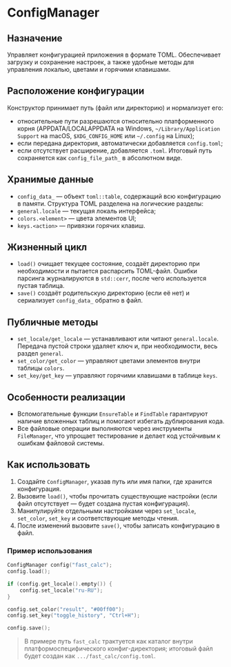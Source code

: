 # ConfigManager

## Назначение
Управляет конфигурацией приложения в формате TOML. Обеспечивает загрузку и сохранение настроек, а также удобные методы для управления локалью, цветами и горячими клавишами.

## Расположение конфигурации
Конструктор принимает путь (файл или директорию) и нормализует его:
- относительные пути разрешаются относительно платформенного корня (APPDATA/LOCALAPPDATA на Windows, `~/Library/Application Support` на macOS, `$XDG_CONFIG_HOME` или `~/.config` на Linux);
- если передана директория, автоматически добавляется `config.toml`;
- если отсутствует расширение, добавляется `.toml`.
Итоговый путь сохраняется как `config_file_path_` в абсолютном виде.

## Хранимые данные
- `config_data_` — объект `toml::table`, содержащий всю конфигурацию в памяти.
Структура TOML разделена на логические разделы:
- `general.locale` — текущая локаль интерфейса;
- `colors.<element>` — цвета элементов UI;
- `keys.<action>` — привязки горячих клавиш.

## Жизненный цикл
- `load()` очищает текущее состояние, создаёт директорию при необходимости и пытается распарсить TOML-файл. Ошибки парсинга журналируются в `std::cerr`, после чего используется пустая таблица.
- `save()` создаёт родительскую директорию (если её нет) и сериализует `config_data_` обратно в файл.

## Публичные методы
- `set_locale/get_locale` — устанавливают или читают `general.locale`. Передача пустой строки удаляет ключ и, при необходимости, весь раздел `general`.
- `set_color/get_color` — управляют цветами элементов внутри таблицы `colors`.
- `set_key/get_key` — управляют горячими клавишами в таблице `keys`.

## Особенности реализации
- Вспомогательные функции `EnsureTable` и `FindTable` гарантируют наличие вложенных таблиц и помогают избегать дублирования кода.
- Все файловые операции выполняются через инструменты `FileManager`, что упрощает тестирование и делает код устойчивым к ошибкам файловой системы.

## Как использовать
1. Создайте `ConfigManager`, указав путь или имя папки, где хранится конфигурация.
2. Вызовите `load()`, чтобы прочитать существующие настройки (если файл отсутствует — будет создана пустая конфигурация).
3. Манипулируйте отдельными настройками через `set_locale`, `set_color`, `set_key` и соответствующие методы чтения.
4. После изменений вызовите `save()`, чтобы записать конфигурацию в файл.

### Пример использования
```cpp
ConfigManager config("fast_calc");
config.load();

if (config.get_locale().empty()) {
    config.set_locale("ru-RU");
}

config.set_color("result", "#00ff00");
config.set_key("toggle_history", "Ctrl+H");

config.save();
```
> В примере путь `fast_calc` трактуется как каталог внутри платформоспецифического конфиг-директория; итоговый файл будет создан как `.../fast_calc/config.toml`.
